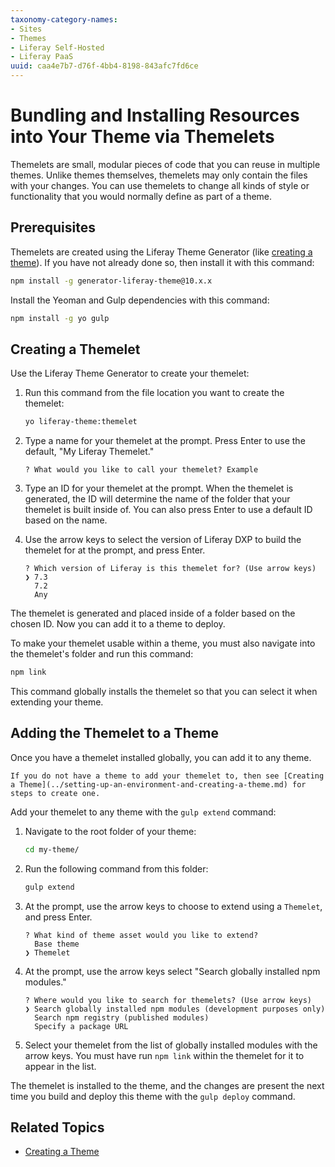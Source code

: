 ```yaml
---
taxonomy-category-names:
- Sites
- Themes
- Liferay Self-Hosted
- Liferay PaaS
uuid: caa4e7b7-d76f-4bb4-8198-843afc7fd6ce
---
```

# Bundling and Installing Resources into Your Theme via Themelets

Themelets are small, modular pieces of code that you can reuse in multiple themes. Unlike themes themselves, themelets may only contain the files with your changes. You can use themelets to change all kinds of style or functionality that you would normally define as part of a theme.

## Prerequisites

Themelets are created using the Liferay Theme Generator (like [creating a theme](../setting-up-an-environment-and-creating-a-theme.md)). If you have not already done so, then install it with this command:

```bash
npm install -g generator-liferay-theme@10.x.x
```

Install the Yeoman and Gulp dependencies with this command:

```bash
npm install -g yo gulp
```

## Creating a Themelet

Use the Liferay Theme Generator to create your themelet:

1. Run this command from the file location you want to create the themelet:

    ```bash
    yo liferay-theme:themelet
    ```

1. Type a name for your themelet at the prompt. Press Enter to use the default, "My Liferay Themelet."

    ```
    ? What would you like to call your themelet? Example
    ```

1. Type an ID for your themelet at the prompt. When the themelet is generated, the ID will determine the name of the folder that your themelet is built inside of. You can also press Enter to use a default ID based on the name.

1. Use the arrow keys to select the version of Liferay DXP to build the themelet for at the prompt, and press Enter. 

    ```
    ? Which version of Liferay is this themelet for? (Use arrow keys)
    ❯ 7.3 
      7.2 
      Any 
    ```

The themelet is generated and placed inside of a folder based on the chosen ID. Now you can add it to a theme to deploy.

To make your themelet usable within a theme, you must also navigate into the themelet's folder and run this command:

```bash
npm link
```

This command globally installs the themelet so that you can select it when extending your theme.

## Adding the Themelet to a Theme

Once you have a themelet installed globally, you can add it to any theme.

```{note}
If you do not have a theme to add your themelet to, then see [Creating a Theme](../setting-up-an-environment-and-creating-a-theme.md) for steps to create one.
```

Add your themelet to any theme with the `gulp extend` command:

1. Navigate to the root folder of your theme:

    ```bash
    cd my-theme/
    ```

1. Run the following command from this folder:

    ```bash
    gulp extend
    ```

1. At the prompt, use the arrow keys to choose to extend using a `Themelet`, and press Enter.

    ```
    ? What kind of theme asset would you like to extend? 
      Base theme 
    ❯ Themelet 
    ```

1. At the prompt, use the arrow keys select "Search globally installed npm modules."

    ```
    ? Where would you like to search for themelets? (Use arrow keys)
    ❯ Search globally installed npm modules (development purposes only)
      Search npm registry (published modules)
      Specify a package URL
    ```

1. Select your themelet from the list of globally installed modules with the arrow keys. You must have run `npm link` within the themelet for it to appear in the list.

The themelet is installed to the theme, and the changes are present the next time you build and deploy this theme with the `gulp deploy` command.

## Related Topics

* [Creating a Theme](../setting-up-an-environment-and-creating-a-theme.md)
